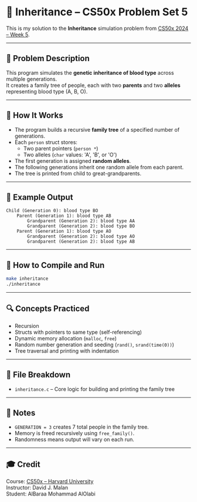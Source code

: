 # 🧬 Inheritance – CS50x Problem Set 5

This is my solution to the **Inheritance** simulation problem from [CS50x 2024 – Week 5](https://cs50.harvard.edu/x/2024/psets/5/inheritance/).

---

## 📝 Problem Description

This program simulates the **genetic inheritance of blood type** across multiple generations.  
It creates a family tree of people, each with two **parents** and two **alleles** representing blood type (A, B, O).

---

## 🧠 How It Works

- The program builds a recursive **family tree** of a specified number of generations.
- Each `person` struct stores:
  - Two parent pointers (`person *`)
  - Two alleles (`char` values: 'A', 'B', or 'O')
- The first generation is assigned **random alleles**.
- The following generations inherit one random allele from each parent.
- The tree is printed from child to great-grandparents.

---

## 🔧 Example Output

```
Child (Generation 0): blood type BO
    Parent (Generation 1): blood type AB
        Grandparent (Generation 2): blood type AA
        Grandparent (Generation 2): blood type BO
    Parent (Generation 1): blood type AO
        Grandparent (Generation 2): blood type AO
        Grandparent (Generation 2): blood type AB
```

---

## 🚀 How to Compile and Run

```bash
make inheritance
./inheritance
```

---

## 🔍 Concepts Practiced

- Recursion
- Structs with pointers to same type (self-referencing)
- Dynamic memory allocation (`malloc`, `free`)
- Random number generation and seeding (`rand()`, `srand(time(0))`)
- Tree traversal and printing with indentation

---

## 📁 File Breakdown

- `inheritance.c` – Core logic for building and printing the family tree

---

## 📌 Notes

- `GENERATION = 3` creates 7 total people in the family tree.
- Memory is freed recursively using `free_family()`.
- Randomness means output will vary on each run.

---

## 🎓 Credit

Course: [CS50x – Harvard University](https://cs50.harvard.edu/x/)  
Instructor: David J. Malan  
Student: AlBaraa Mohammad AlOlabi
